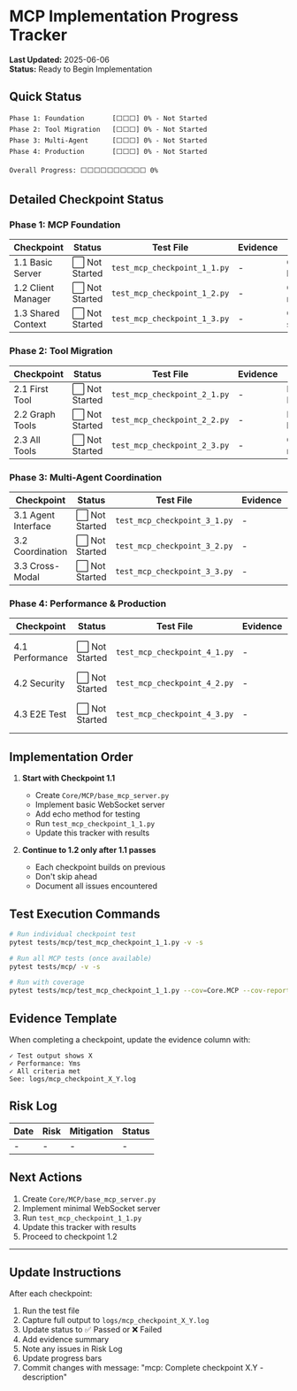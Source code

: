 # MCP Implementation Progress Tracker

**Last Updated:** 2025-06-06  
**Status:** Ready to Begin Implementation

## Quick Status

```
Phase 1: Foundation       [⬜⬜⬜] 0% - Not Started
Phase 2: Tool Migration   [⬜⬜⬜] 0% - Not Started  
Phase 3: Multi-Agent      [⬜⬜⬜] 0% - Not Started
Phase 4: Production       [⬜⬜⬜] 0% - Not Started

Overall Progress: ⬜⬜⬜⬜⬜⬜⬜⬜⬜⬜ 0%
```

## Detailed Checkpoint Status

### Phase 1: MCP Foundation

| Checkpoint | Status | Test File | Evidence | Notes |
|------------|--------|-----------|----------|--------|
| 1.1 Basic Server | ⬜ Not Started | `test_mcp_checkpoint_1_1.py` | - | Create base_mcp_server.py |
| 1.2 Client Manager | ⬜ Not Started | `test_mcp_checkpoint_1_2.py` | - | Create mcp_client_manager.py |
| 1.3 Shared Context | ⬜ Not Started | `test_mcp_checkpoint_1_3.py` | - | Create shared_context.py |

### Phase 2: Tool Migration  

| Checkpoint | Status | Test File | Evidence | Notes |
|------------|--------|-----------|----------|--------|
| 2.1 First Tool | ⬜ Not Started | `test_mcp_checkpoint_2_1.py` | - | Migrate Entity.VDBSearch |
| 2.2 Graph Tools | ⬜ Not Started | `test_mcp_checkpoint_2_2.py` | - | Migrate 5 graph builders |
| 2.3 All Tools | ⬜ Not Started | `test_mcp_checkpoint_2_3.py` | - | Complete 18 tool migration |

### Phase 3: Multi-Agent Coordination

| Checkpoint | Status | Test File | Evidence | Notes |
|------------|--------|-----------|----------|--------|
| 3.1 Agent Interface | ⬜ Not Started | `test_mcp_checkpoint_3_1.py` | - | Agent MCP communication |
| 3.2 Coordination | ⬜ Not Started | `test_mcp_checkpoint_3_2.py` | - | Contract Net Protocol |
| 3.3 Cross-Modal | ⬜ Not Started | `test_mcp_checkpoint_3_3.py` | - | UKRF integration |

### Phase 4: Performance & Production

| Checkpoint | Status | Test File | Evidence | Notes |
|------------|--------|-----------|----------|--------|
| 4.1 Performance | ⬜ Not Started | `test_mcp_checkpoint_4_1.py` | - | <2s latency target |
| 4.2 Security | ⬜ Not Started | `test_mcp_checkpoint_4_2.py` | - | JWT auth, monitoring |
| 4.3 E2E Test | ⬜ Not Started | `test_mcp_checkpoint_4_3.py` | - | Full system validation |

## Implementation Order

1. **Start with Checkpoint 1.1**
   - Create `Core/MCP/base_mcp_server.py`
   - Implement basic WebSocket server
   - Add echo method for testing
   - Run `test_mcp_checkpoint_1_1.py`
   - Update this tracker with results

2. **Continue to 1.2 only after 1.1 passes**
   - Each checkpoint builds on previous
   - Don't skip ahead
   - Document all issues encountered

## Test Execution Commands

```bash
# Run individual checkpoint test
pytest tests/mcp/test_mcp_checkpoint_1_1.py -v -s

# Run all MCP tests (once available)
pytest tests/mcp/ -v -s

# Run with coverage
pytest tests/mcp/test_mcp_checkpoint_1_1.py --cov=Core.MCP --cov-report=html
```

## Evidence Template

When completing a checkpoint, update the evidence column with:

```
✓ Test output shows X
✓ Performance: Yms
✓ All criteria met
See: logs/mcp_checkpoint_X_Y.log
```

## Risk Log

| Date | Risk | Mitigation | Status |
|------|------|------------|--------|
| - | - | - | - |

## Next Actions

1. Create `Core/MCP/base_mcp_server.py`
2. Implement minimal WebSocket server
3. Run `test_mcp_checkpoint_1_1.py`
4. Update this tracker with results
5. Proceed to checkpoint 1.2

---

## Update Instructions

After each checkpoint:
1. Run the test file
2. Capture full output to `logs/mcp_checkpoint_X_Y.log`
3. Update status to ✅ Passed or ❌ Failed
4. Add evidence summary
5. Note any issues in Risk Log
6. Update progress bars
7. Commit changes with message: "mcp: Complete checkpoint X.Y - description"